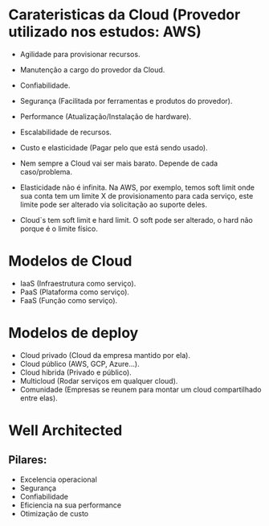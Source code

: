 # Carateristicas da Cloud (Provedor utilizado nos estudos: AWS)
- Agilidade para provisionar recursos.
- Manutenção a cargo do provedor da Cloud.
- Confiabilidade.
- Segurança (Facilitada por ferramentas e produtos do provedor).
- Performance (Atualização/Instalação de hardware).
- Escalabilidade de recursos.
- Custo e elasticidade (Pagar pelo que está sendo usado). 

- Nem sempre a Cloud vai ser mais barato. Depende de cada caso/problema. 
- Elasticidade não é infinita. Na AWS, por exemplo, temos soft limit onde sua conta tem um limite X de provisionamento para cada serviço, este limite pode ser alterado via solicitação ao suporte deles.
- Cloud`s tem soft limit e hard limit. O soft pode ser alterado, o hard não porque é o limite físico. 

# Modelos de Cloud 
- IaaS (Infraestrutura como serviço).
- PaaS (Plataforma como serviço).
- FaaS (Função como serviço).

# Modelos de deploy
- Cloud privado (Cloud da empresa mantido por ela).
- Cloud público (AWS, GCP, Azure...).
- Cloud hibrida (Privado e público). 
- Multicloud (Rodar serviços em qualquer cloud). 
- Comunidade (Empresas se reunem para montar um cloud compartilhado entre elas). 
 
# Well Architected
 ## Pilares:
 - Excelencia operacional 
 - Segurança 
 - Confiabilidade
 - Eficiencia na sua performance
 - Otimização de custo